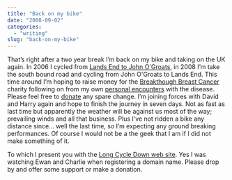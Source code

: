 ```yaml
---
title: "Back on my bike"
date: "2008-09-02"
categories: 
  - "writing"
slug: "back-on-my-bike"
---
```


That’s right after a two year break I’m back on my bike and taking on the UK again. In 2006 I cycled from [Lands End to John O'Groats](https://adamchamberlin.info/tagged/end2end/), in 2008 I’m take the south bound road and cycling from John O'Groats to Lands End. This time around I’m hoping to raise money for the [Breakthough Breast Cancer](http://www.breakthrough.org.uk/) charity following on from my own [personal encounters](https://adamchamberlin.info/post/1424956577/christmas-is-a-trying-time) with the disease. Please feel free to [donate](http://www.justgiving.com/3menonbikes) any spare change. I’m joining forces with David and Harry again and hope to finish the journey in seven days. Not as fast as last time but apparently the weather will be against us most of the way; prevailing winds and all that business. Plus I’ve not ridden a bike any distance since… well the last time, so I’m expecting any ground breaking performances. Of course I would not be a the geek that I am if I did not make something of it.

To which I present you with the [Long Cycle Down web site](http://longcycledown.com). Yes I was watching Ewan and Charlie when registering a domain name. Please drop by and offer some support or make a donation.
